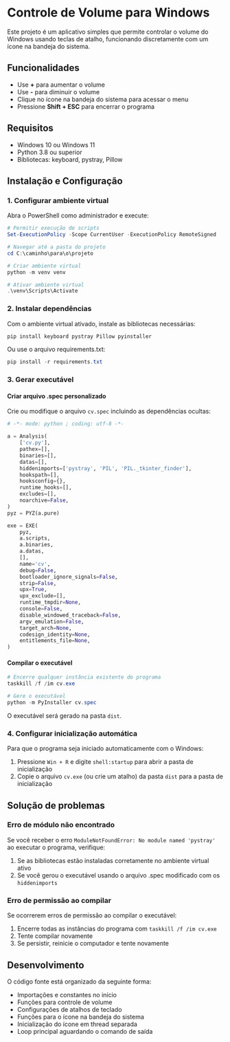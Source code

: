 # Controle de Volume para Windows

Este projeto é um aplicativo simples que permite controlar o volume do Windows usando teclas de atalho, funcionando discretamente com um ícone na bandeja do sistema.

## Funcionalidades

- Use **+** para aumentar o volume
- Use **-** para diminuir o volume
- Clique no ícone na bandeja do sistema para acessar o menu
- Pressione **Shift + ESC** para encerrar o programa

## Requisitos

- Windows 10 ou Windows 11
- Python 3.8 ou superior
- Bibliotecas: keyboard, pystray, Pillow

## Instalação e Configuração

### 1. Configurar ambiente virtual

Abra o PowerShell como administrador e execute:

```powershell
# Permitir execução de scripts
Set-ExecutionPolicy -Scope CurrentUser -ExecutionPolicy RemoteSigned

# Navegar até a pasta do projeto
cd C:\caminho\para\o\projeto

# Criar ambiente virtual
python -m venv venv

# Ativar ambiente virtual
.\venv\Scripts\Activate
```

### 2. Instalar dependências

Com o ambiente virtual ativado, instale as bibliotecas necessárias:

```powershell
pip install keyboard pystray Pillow pyinstaller
```

Ou use o arquivo requirements.txt:

```powershell
pip install -r requirements.txt
```

### 3. Gerar executável

#### Criar arquivo .spec personalizado

Crie ou modifique o arquivo `cv.spec` incluindo as dependências ocultas:

```python
# -*- mode: python ; coding: utf-8 -*-

a = Analysis(
    ['cv.py'],
    pathex=[],
    binaries=[],
    datas=[],
    hiddenimports=['pystray', 'PIL', 'PIL._tkinter_finder'],
    hookspath=[],
    hooksconfig={},
    runtime_hooks=[],
    excludes=[],
    noarchive=False,
)
pyz = PYZ(a.pure)

exe = EXE(
    pyz,
    a.scripts,
    a.binaries,
    a.datas,
    [],
    name='cv',
    debug=False,
    bootloader_ignore_signals=False,
    strip=False,
    upx=True,
    upx_exclude=[],
    runtime_tmpdir=None,
    console=False,
    disable_windowed_traceback=False,
    argv_emulation=False,
    target_arch=None,
    codesign_identity=None,
    entitlements_file=None,
)
```

#### Compilar o executável

```powershell
# Encerre qualquer instância existente do programa
taskkill /f /im cv.exe

# Gere o executável
python -m PyInstaller cv.spec
```

O executável será gerado na pasta `dist`.

### 4. Configurar inicialização automática

Para que o programa seja iniciado automaticamente com o Windows:

1. Pressione `Win + R` e digite `shell:startup` para abrir a pasta de inicialização
2. Copie o arquivo `cv.exe` (ou crie um atalho) da pasta `dist` para a pasta de inicialização

## Solução de problemas

### Erro de módulo não encontrado

Se você receber o erro `ModuleNotFoundError: No module named 'pystray'` ao executar o programa, verifique:

1. Se as bibliotecas estão instaladas corretamente no ambiente virtual ativo
2. Se você gerou o executável usando o arquivo .spec modificado com os `hiddenimports`

### Erro de permissão ao compilar

Se ocorrerem erros de permissão ao compilar o executável:

1. Encerre todas as instâncias do programa com `taskkill /f /im cv.exe`
2. Tente compilar novamente
3. Se persistir, reinicie o computador e tente novamente

## Desenvolvimento

O código fonte está organizado da seguinte forma:

- Importações e constantes no início
- Funções para controle de volume
- Configurações de atalhos de teclado
- Funções para o ícone na bandeja do sistema
- Inicialização do ícone em thread separada
- Loop principal aguardando o comando de saída
